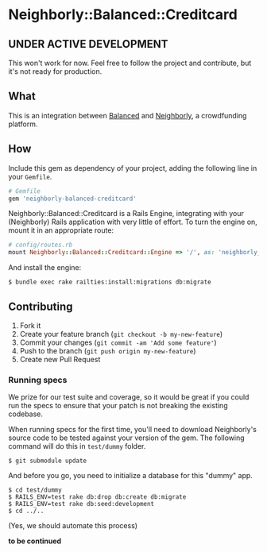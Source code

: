 # Neighborly::Balanced::Creditcard


## UNDER ACTIVE DEVELOPMENT

This won't work for now. Feel free to follow the project and contribute, but it's not ready for production.

## What

This is an integration between [Balanced](https://www.balancedpayments.com/) and [Neighborly](https://github.com/luminopolis/neighborly), a crowdfunding platform.

## How

Include this gem as dependency of your project, adding the following line in your `Gemfile`.

```ruby
# Gemfile
gem 'neighborly-balanced-creditcard'
```

Neighborly::Balanced::Creditcard is a Rails Engine, integrating with your (Neighborly) Rails application with very little of effort. To turn the engine on, mount it in an appropriate route:

```ruby
# config/routes.rb
mount Neighborly::Balanced::Creditcard::Engine => '/', as: 'neighborly_balanced_creditcard'
```

And install the engine:

```console
$ bundle exec rake railties:install:migrations db:migrate
```

## Contributing

1. Fork it
2. Create your feature branch (`git checkout -b my-new-feature`)
3. Commit your changes (`git commit -am 'Add some feature'`)
4. Push to the branch (`git push origin my-new-feature`)
5. Create new Pull Request

### Running specs

We prize for our test suite and coverage, so it would be great if you could run the specs to ensure that your patch is not breaking the existing codebase.

When running specs for the first time, you'll need to download Neighborly's source code to be tested against your version of the gem. The following command will do this in `test/dummy` folder.

```console
$ git submodule update
```

And before you go, you need to initialize a database for this "dummy" app.

```console
$ cd test/dummy
$ RAILS_ENV=test rake db:drop db:create db:migrate
$ RAILS_ENV=test rake db:seed:development
$ cd ../..
```

(Yes, we should automate this process)

**to be continued**
